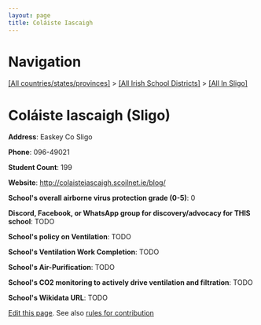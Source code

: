 ```yaml
---
layout: page
title: Coláiste Iascaigh
---
```

# Navigation

[[All countries/states/provinces]](../../..) > [[All Irish School Districts]](../..) > [[All In Sligo]](..)

# Coláiste Iascaigh (Sligo)

**Address**: Easkey Co Sligo

**Phone**: 096-49021

**Student Count**: 199

**Website**: <http://colaisteiascaigh.scoilnet.ie/blog/>

**School's overall airborne virus protection grade (0-5)**: 0

**Discord, Facebook, or WhatsApp group for discovery/advocacy for THIS school**: TODO

**School's policy on Ventilation**: TODO

**School's Ventilation Work Completion**: TODO

**School's Air-Purification**: TODO

**School's CO2 monitoring to actively drive ventilation and filtration**: TODO

**School's Wikidata URL**: TODO


[Edit this page](https://github.com/ventilate-schools/Ireland/edit/main/./Sligo/Coláiste_Iascaigh.md). See also [rules for contribution](../../../contribution-rules/)